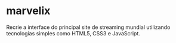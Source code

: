 # marvelix
Recrie a interface do principal site de streaming mundial utilizando tecnologias simples como HTML5, CSS3 e JavaScript.
